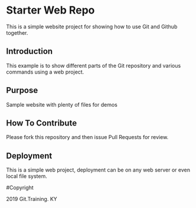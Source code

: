 # Starter Web Repo

This is a simple website project for showing how to use Git and Github together.

## Introduction

This example is to show different parts of the Git repository and various commands using a web project.

## Purpose

Sample website with plenty of files for demos

## How To Contribute

Please fork this repository and then issue Pull Requests for review.

## Deployment

This is a simple web project, deployment can be on any web server or even local file system.

#Copyright

2019 Git.Training. KY
